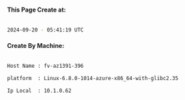 
   
#### This Page Create at:

```bash

2024-09-20 - 05:41:19 UTC

```

#### Create By Machine:

```bash

Host Name : fv-az1391-396

platform  : Linux-6.8.0-1014-azure-x86_64-with-glibc2.35

Ip Local  : 10.1.0.62

```

